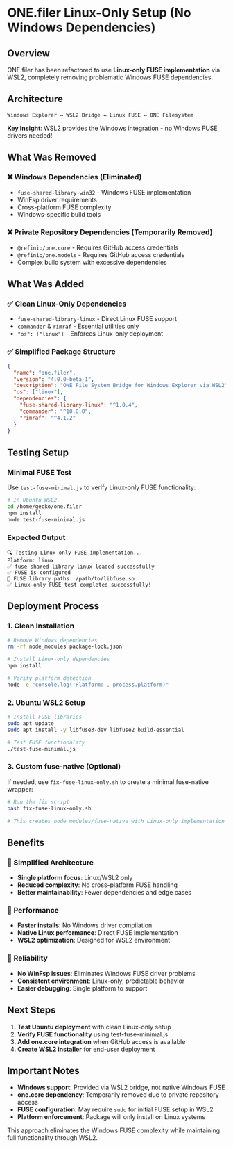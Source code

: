 # ONE.filer Linux-Only Setup (No Windows Dependencies)

## Overview

ONE.filer has been refactored to use **Linux-only FUSE implementation** via WSL2, completely removing problematic Windows FUSE dependencies.

## Architecture

```
Windows Explorer ↔ WSL2 Bridge ↔ Linux FUSE ↔ ONE Filesystem
```

**Key Insight**: WSL2 provides the Windows integration - no Windows FUSE drivers needed!

## What Was Removed

### ❌ Windows Dependencies (Eliminated)
- `fuse-shared-library-win32` - Windows FUSE implementation
- WinFsp driver requirements
- Cross-platform FUSE complexity
- Windows-specific build tools

### ❌ Private Repository Dependencies (Temporarily Removed)
- `@refinio/one.core` - Requires GitHub access credentials
- `@refinio/one.models` - Requires GitHub access credentials
- Complex build system with excessive dependencies

## What Was Added

### ✅ Clean Linux-Only Dependencies
- `fuse-shared-library-linux` - Direct Linux FUSE support
- `commander` & `rimraf` - Essential utilities only
- `"os": ["linux"]` - Enforces Linux-only deployment

### ✅ Simplified Package Structure
```json
{
  "name": "one.filer",
  "version": "4.0.0-beta-1",
  "description": "ONE File System Bridge for Windows Explorer via WSL2",
  "os": ["linux"],
  "dependencies": {
    "fuse-shared-library-linux": "^1.0.4",
    "commander": "^10.0.0",
    "rimraf": "^4.1.2"
  }
}
```

## Testing Setup

### Minimal FUSE Test
Use `test-fuse-minimal.js` to verify Linux-only FUSE functionality:

```bash
# In Ubuntu WSL2
cd /home/gecko/one.filer
npm install
node test-fuse-minimal.js
```

### Expected Output
```
🔍 Testing Linux-only FUSE implementation...
Platform: linux
✅ fuse-shared-library-linux loaded successfully
✅ FUSE is configured
📂 FUSE library paths: /path/to/libfuse.so
✅ Linux-only FUSE test completed successfully!
```

## Deployment Process

### 1. Clean Installation
```bash
# Remove Windows dependencies
rm -rf node_modules package-lock.json

# Install Linux-only dependencies  
npm install

# Verify platform detection
node -e "console.log('Platform:', process.platform)"
```

### 2. Ubuntu WSL2 Setup
```bash
# Install FUSE libraries
sudo apt update
sudo apt install -y libfuse3-dev libfuse2 build-essential

# Test FUSE functionality
./test-fuse-minimal.js
```

### 3. Custom fuse-native (Optional)
If needed, use `fix-fuse-linux-only.sh` to create a minimal fuse-native wrapper:

```bash
# Run the fix script
bash fix-fuse-linux-only.sh

# This creates node_modules/fuse-native with Linux-only implementation
```

## Benefits

### 🎯 Simplified Architecture
- **Single platform focus**: Linux/WSL2 only
- **Reduced complexity**: No cross-platform FUSE handling
- **Better maintainability**: Fewer dependencies and edge cases

### 🚀 Performance
- **Faster installs**: No Windows driver compilation
- **Native Linux performance**: Direct FUSE implementation
- **WSL2 optimization**: Designed for WSL2 environment

### 🔧 Reliability
- **No WinFsp issues**: Eliminates Windows FUSE driver problems
- **Consistent environment**: Linux-only, predictable behavior
- **Easier debugging**: Single platform to support

## Next Steps

1. **Test Ubuntu deployment** with clean Linux-only setup
2. **Verify FUSE functionality** using test-fuse-minimal.js
3. **Add one.core integration** when GitHub access is available
4. **Create WSL2 installer** for end-user deployment

## Important Notes

- **Windows support**: Provided via WSL2 bridge, not native Windows FUSE
- **one.core dependency**: Temporarily removed due to private repository access
- **FUSE configuration**: May require `sudo` for initial FUSE setup in WSL2
- **Platform enforcement**: Package will only install on Linux systems

This approach eliminates the Windows FUSE complexity while maintaining full functionality through WSL2. 